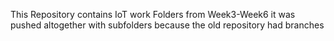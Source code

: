 This Repository contains IoT work Folders from Week3-Week6
it was pushed altogether with subfolders because the old repository had branches 
